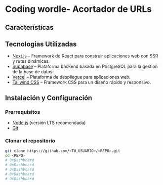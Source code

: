 # Coding wordle- Acortador de URLs

## Características

## Tecnologías Utilizadas

- [Next.js](https://nextjs.org) – Framework de React para construir aplicaciones web con SSR y rutas dinámicas.
- [Supabase](https://supabase.com) – Plataforma backend basada en PostgreSQL para la gestión de la base de datos.
- [Vercel](https://vercel.com) – Plataforma de despliegue para aplicaciones web.
- [Tailwind CSS](https://tailwindcss.com) – Framework CSS para un diseño rápido y responsivo.

## Instalación y Configuración

### Prerrequisitos

- [Node.js](https://nodejs.org/) (versión LTS recomendada)
- [Git](https://git-scm.com/)

### Clonar el repositorio

```bash
git clone https://github.com/<TU_USUARIO>/<REPO>.git
cd <REPO>
# 0xDashboard
# 0xDashboard
# 0xDashboard
# 0xDashboard
# 0xDashboard
